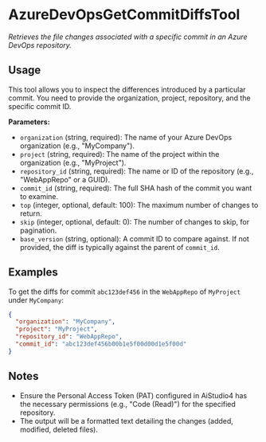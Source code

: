 ﻿# AzureDevOpsGetCommitDiffsTool

*Retrieves the file changes associated with a specific commit in an Azure DevOps repository.*

## Usage

This tool allows you to inspect the differences introduced by a particular commit. You need to provide the organization, project, repository, and the specific commit ID.

**Parameters:**
-   `organization` (string, required): The name of your Azure DevOps organization (e.g., "MyCompany").
-   `project` (string, required): The name of the project within the organization (e.g., "MyProject").
-   `repository_id` (string, required): The name or ID of the repository (e.g., "WebAppRepo" or a GUID).
-   `commit_id` (string, required): The full SHA hash of the commit you want to examine.
-   `top` (integer, optional, default: 100): The maximum number of changes to return.
-   `skip` (integer, optional, default: 0): The number of changes to skip, for pagination.
-   `base_version` (string, optional): A commit ID to compare against. If not provided, the diff is typically against the parent of `commit_id`.

## Examples

To get the diffs for commit `abc123def456` in the `WebAppRepo` of `MyProject` under `MyCompany`:

```json
{
  "organization": "MyCompany",
  "project": "MyProject",
  "repository_id": "WebAppRepo",
  "commit_id": "abc123def456b00b1e5f00d00d1e5f00d"
}
```

## Notes

-   Ensure the Personal Access Token (PAT) configured in AiStudio4 has the necessary permissions (e.g., "Code (Read)") for the specified repository.
-   The output will be a formatted text detailing the changes (added, modified, deleted files).